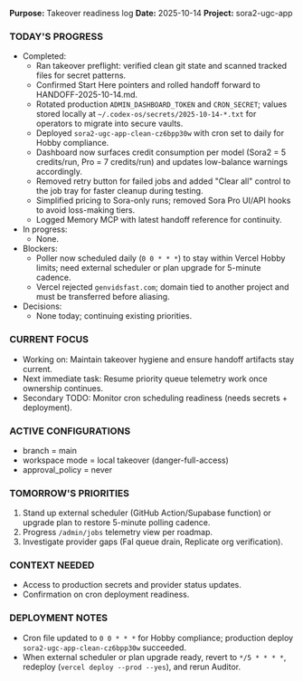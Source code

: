 **Purpose:** Takeover readiness log
**Date:** 2025-10-14
**Project:** sora2-ugc-app

### TODAY'S PROGRESS
- Completed:
  - Ran takeover preflight: verified clean git state and scanned tracked files for secret patterns.
  - Confirmed Start Here pointers and rolled handoff forward to HANDOFF-2025-10-14.md.
  - Rotated production `ADMIN_DASHBOARD_TOKEN` and `CRON_SECRET`; values stored locally at `~/.codex-os/secrets/2025-10-14-*.txt` for operators to migrate into secure vaults.
  - Deployed `sora2-ugc-app-clean-cz6bpp30w` with cron set to daily for Hobby compliance.
  - Dashboard now surfaces credit consumption per model (Sora2 = 5 credits/run, Pro = 7 credits/run) and updates low-balance warnings accordingly.
  - Removed retry button for failed jobs and added "Clear all" control to the job tray for faster cleanup during testing.
  - Simplified pricing to Sora-only runs; removed Sora Pro UI/API hooks to avoid loss-making tiers.
  - Logged Memory MCP with latest handoff reference for continuity.
- In progress:
  - None.
- Blockers:
  - Poller now scheduled daily (`0 0 * * *`) to stay within Vercel Hobby limits; need external scheduler or plan upgrade for 5-minute cadence.
  - Vercel rejected `genvidsfast.com`; domain tied to another project and must be transferred before aliasing.
- Decisions:
  - None today; continuing existing priorities.

### CURRENT FOCUS
- Working on: Maintain takeover hygiene and ensure handoff artifacts stay current.
- Next immediate task: Resume priority queue telemetry work once ownership continues.
- Secondary TODO: Monitor cron scheduling readiness (needs secrets + deployment).

### ACTIVE CONFIGURATIONS
- branch = main
- workspace mode = local takeover (danger-full-access)
- approval_policy = never

### TOMORROW'S PRIORITIES
1. Stand up external scheduler (GitHub Action/Supabase function) or upgrade plan to restore 5-minute polling cadence.
2. Progress `/admin/jobs` telemetry view per roadmap.
3. Investigate provider gaps (Fal queue drain, Replicate org verification).

### CONTEXT NEEDED
- Access to production secrets and provider status updates.
- Confirmation on cron deployment readiness.

### DEPLOYMENT NOTES
- Cron file updated to `0 0 * * *` for Hobby compliance; production deploy `sora2-ugc-app-clean-cz6bpp30w` succeeded.
- When external scheduler or plan upgrade ready, revert to `*/5 * * * *`, redeploy (`vercel deploy --prod --yes`), and rerun Auditor.
